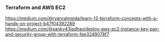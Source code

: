 ### Terraform and AWS EC2

https://medium.com/@ryanralmeida/learn-12-terraform-concepts-with-a-hands-on-project-b47f04392289
https://medium.com/@sanky43jadhav/deploy-aws-ec2-instance-key-pair-and-security-group-with-terraform-fee3249078f7 

